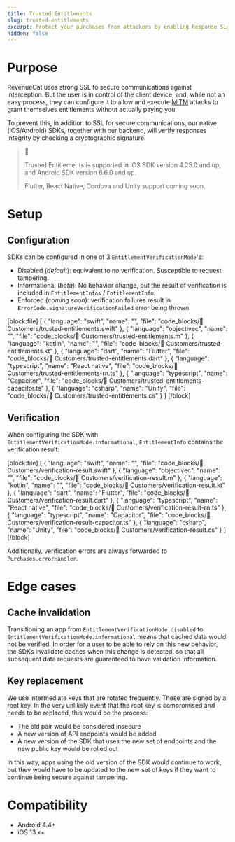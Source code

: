 ```yaml
---
title: Trusted Entitlements
slug: trusted-entitlements
excerpt: Protect your purchases from attackers by enabling Response Signature Verification
hidden: false
---
```


# Purpose

RevenueCat uses strong SSL to secure communications against interception. But the user is in control of the client device, and, while not an easy process, they can configure it to allow and execute [MiTM](https://en.wikipedia.org/wiki/Man-in-the-middle_attack) attacks to grant themselves entitlements without actually paying you.

To prevent this, in addition to SSL for secure communications, our native (iOS/Android) SDKs, together with our backend, will verify responses integrity by checking a cryptographic signature.

> 📘
>
> Trusted Entitlements is supported in iOS SDK version 4.25.0 and up, and Android SDK version 6.6.0 and up.
>
> Flutter, React Native, Cordova and Unity support coming soon.

# Setup

## Configuration

SDKs can be configured in one of 3 `EntitlementVerificationMode`'s:

- Disabled (*default*): equivalent to no verification. Susceptible to request tampering.
- Informational (*beta*): No behavior change, but the result of verification is included in `EntitlementInfos` / `EntitlementInfo`.
- Enforced (*coming soon*): verification failures result in `ErrorCode.signatureVerificationFailed` error being thrown.

[block:file]
[
  {
    "language": "swift",
    "name": "",
    "file": "code_blocks/👥 Customers/trusted-entitlements.swift"
  },
  {
    "language": "objectivec",
    "name": "",
    "file": "code_blocks/👥 Customers/trusted-entitlements.m"
  },
  {
    "language": "kotlin",
    "name": "",
    "file": "code_blocks/👥 Customers/trusted-entitlements.kt"
  },
  {
    "language": "dart",
    "name": "Flutter",
    "file": "code_blocks/👥 Customers/trusted-entitlements.dart"
  },
  {
    "language": "typescript",
    "name": "React native",
    "file": "code_blocks/👥 Customers/trusted-entitlements-rn.ts"
  },
  {
    "language": "typescript",
    "name": "Capacitor",
    "file": "code_blocks/👥 Customers/trusted-entitlements-capacitor.ts"
  },
  {
    "language": "csharp",
    "name": "Unity",
    "file": "code_blocks/👥 Customers/trusted-entitlements.cs"
  }
]
[/block]

## Verification

When configuring the SDK with `EntitlementVerificationMode.informational`, `EntitlementInfo` contains the verification result:

[block:file]
[
  {
    "language": "swift",
    "name": "",
    "file": "code_blocks/👥 Customers/verification-result.swift"
  },
  {
    "language": "objectivec",
    "name": "",
    "file": "code_blocks/👥 Customers/verification-result.m"
  },
  {
    "language": "kotlin",
    "name": "",
    "file": "code_blocks/👥 Customers/verification-result.kt"
  },
  {
    "language": "dart",
    "name": "Flutter",
    "file": "code_blocks/👥 Customers/verification-result.dart"
  },
  {
    "language": "typescript",
    "name": "React native",
    "file": "code_blocks/👥 Customers/verification-result-rn.ts"
  },
  {
    "language": "typescript",
    "name": "Capacitor",
    "file": "code_blocks/👥 Customers/verification-result-capacitor.ts"
  },
  {
    "language": "csharp",
    "name": "Unity",
    "file": "code_blocks/👥 Customers/verification-result.cs"
  }
]
[/block]

Additionally, verification errors are always forwarded to `Purchases.errorHandler`.

# Edge cases

## Cache invalidation

Transitioning an app from `EntitlementVerificationMode.disabled` to `EntitlementVerificationMode.informational` means that cached data would not be verified. In order for a user to be able to rely on this new behavior, the SDKs invalidate caches when this change is detected, so that all subsequent data requests are guaranteed to have validation information.

## Key replacement

We use intermediate keys that are rotated frequently. These are signed by a root key. In the very unlikely event that the root key is compromised and needs to be replaced, this would be the process:

- The old pair would be considered insecure
- A new version of API endpoints would be added
- A new version of the SDK that uses the new set of endpoints and the new public key would be rolled out

In this way, apps using the old version of the SDK would continue to work, but they would have to be updated to the new set of keys if they want to continue being secure against tampering.

# Compatibility

- Android 4.4+
- iOS 13.x+
